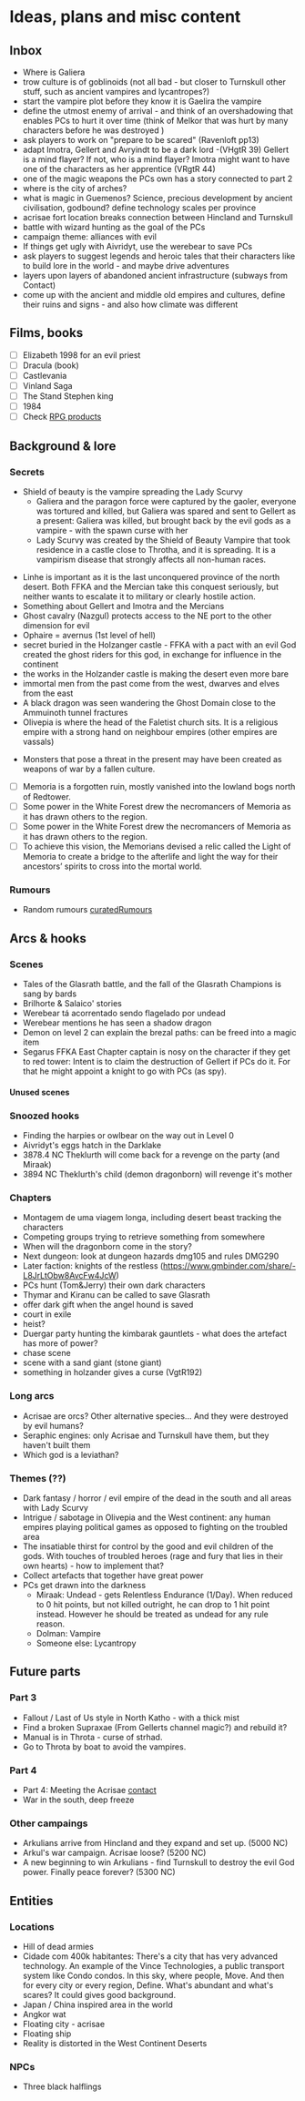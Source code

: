 # Ideas, plans and misc content

## Inbox

- Where is Galiera
- trow culture is of goblinoids (not all bad - but closer to Turnskull other stuff, such as ancient vampires and lycantropes?)
- start the vampire plot before they know it is Gaelira the vampire
- define the utmost enemy of arrival - and think of an overshadowing that enables PCs to hurt it over time (think of Melkor that was hurt by many characters before he was destroyed )
- ask players to work on "prepare to be scared" (Ravenloft pp13)
- adapt Imotra, Gellert and Avryindt to be a dark lord -(VHgtR 39) Gellert is a mind flayer? If not, who is a mind flayer? Imotra might want to have one of the characters as her apprentice (VRgtR 44)
- one of the magic weapons the PCs own has a story connected to part 2
- where is the city of arches?
- what is magic in Guemenos? Science, precious development by ancient civilisation, godbound? define technology scales per province
- acrisae fort location breaks connection between Hincland and Turnskull
- battle with wizard hunting as the goal of the PCs
- campaign theme: alliances with evil 
- If things get ugly with Aivridyt, use the werebear to save PCs
- ask players to suggest legends and heroic tales that their characters like to build lore in the world - and maybe drive adventures
- layers upon layers of abandoned ancient infrastructure (subways from Contact)
- come up with the ancient and middle old empires and cultures, define their ruins and signs - and also how climate was different

## Films, books

- [ ] Elizabeth 1998 for an evil priest 
- [ ] Dracula (book)
- [ ] Castlevania
- [ ] Vinland Saga
- [ ] The Stand Stephen king 
- [ ] 1984
- [ ] Check [RPG products](chrome://bookmarks/?id=747)

## Background & lore

### Secrets
- Shield of beauty is the vampire spreading the Lady Scurvy
	- Galiera and the paragon force were captured by the gaoler, everyone was tortured and killed, but Galiera was spared and sent to Gellert as a present: Galiera was killed, but brought back by the evil gods as a vampire - with the spawn curse with her
	- Lady Scurvy was created by the Shield of Beauty Vampire that took residence in a castle close to Throtha, and it is spreading. It is a vampirism disease that strongly affects all non-human races.
* Linhe is important as it is the last unconquered province of the north desert. Both FFKA and the Mercian take this conquest seriously, but neither wants to escalate it to military or clearly hostile action.
* Something about Gellert and Imotra and the Mercians
* Ghost cavalry (Nazgul) protects access to the NE port to the other dimension for evil
* Ophaire = avernus (1st level of hell)
* secret buried in the Holzanger castle - FFKA with a pact with an evil God created the ghost riders for this god, in exchange for influence in the continent
* the works in the Holzander castle is making the desert even more bare
* immortal men from the past come from the west, dwarves and elves from the east
* A black dragon was seen wandering the Ghost Domain close to the Ammuinoth tunnel fractures
* Olivepia is where the head of the Faletist church sits. It is a religious empire with a strong hand on neighbour empires (other empires are vassals)
- Monsters that pose a threat in the present may have been created as weapons of war by a fallen culture. 
- [ ] Memoria is a forgotten ruin, mostly vanished into the lowland bogs north of Redtower.
- [ ] Some power in the White Forest drew the necromancers of Memoria as it has drawn others to the region.
- [ ] Some power in the White Forest drew the necromancers of Memoria as it has drawn others to the region.
- [ ] To achieve this vision, the Memorians devised a relic called the Light of Memoria to create a bridge to the afterlife and light the way for their ancestors’ spirits to cross into the mortal world.

### Rumours
- Random rumours [curatedRumours](campaign/resources/curatedRumours.md)

## Arcs & hooks

### Scenes

- Tales of the Glasrath battle, and the fall of the Glasrath Champions is sang by bards
- Brilhorte & Salaico' stories
- Werebear tá acorrentado sendo flagelado por undead
- Werebear mentions he has seen a shadow dragon
- Demon on level 2 can explain the brezal paths: can be freed into a magic item 
- Segarus FFKA East Chapter captain is nosy on the character if they get to red tower: Intent is to claim the destruction of Gellert if PCs do it. For that he might appoint a knight to go with PCs (as spy).

#### Unused scenes



### Snoozed hooks

- Finding the harpies or owlbear on the way out in Level 0
- Aivridyt's eggs hatch in the Darklake
- 3878.4 NC Theklurth will come back for a revenge on the party (and Miraak)
- 3894 NC Theklurth's child (demon dragonborn) will revenge it's mother

### Chapters

- Montagem de uma viagem longa, including desert beast tracking the characters
- Competing groups trying to retrieve something from somewhere
- When will the dragonborn come in the story?
- Next dungeon: look at dungeon hazards dmg105 and rules DMG290
- Later faction: knights of the restless (https://www.gmbinder.com/share/-L8JrLtObw8AvcFw4JcW)
- PCs hunt (Tom&Jerry) their own dark characters
- Thymar and Kiranu can be called to save Glasrath
- offer dark gift when the angel hound is saved
- court in exile
- heist?
- Duergar party hunting the kimbarak gauntlets - what does the artefact has more of power?
- chase scene
- scene with a sand giant (stone giant)
- something in holzander gives a curse (VgtR192)

### Long arcs

- Acrisae are orcs? Other alternative species... And they were destroyed by evil humans?
- Seraphic engines: only Acrisae and Turnskull have them, but they haven't built them
- Which god is a leviathan?

### Themes (??)

- Dark fantasy / horror / evil empire of the dead in the south and all areas with Lady Scurvy
- Intrigue / sabotage in Olivepia and the West continent: any human empires playing political games as opposed to fighting on the troubled area
- The insatiable thirst for control by the good and evil children of the gods. With touches of troubled heroes (rage and fury that lies in their own hearts) - how to implement that?
- Collect artefacts that together have great power
- PCs get drawn into the darkness
	- Miraak: Undead - gets Relentless Endurance (1/Day). When reduced to 0 hit points, but not killed outright, he can drop to 1 hit point instead. However he should be treated as undead for any rule reason.
	- Dolman: Vampire
	- Someone else: Lycantropy

## Future parts

### Part 3

- Fallout / Last of Us style in North Katho - with a thick mist
- Find a broken Supraxae (From Gellerts channel magic?) and rebuild it?
- Manual is in Throta - curse of strhad.
- Go to Throta by boat to avoid the vampires.

### Part 4

- Part 4: Meeting the Acrisae [contact](bookReviews/contact.md)
- War in the south, deep freeze

### Other campaings

- Arkulians arrive from Hincland and they expand and set up. (5000 NC)
- Arkul's war campaign. Acrisae loose? (5200 NC)
- A new beginning to win Arkulians - find Turnskull to destroy the evil God power. Finally peace forever? (5300 NC)


## Entities

### Locations
- Hill of dead armies
- Cidade com 400k habitantes: There's a city that has very advanced technology. An example of the Vince Technologies, a public transport system like Condo condos. In this sky, where people, Move. And then for every city or every region, Define. What's abundant and what's scares? It could gives good background.
- Japan / China inspired area in the world
- Angkor wat
- Floating city - acrisae
- Floating ship
- Reality is distorted in the West Continent Deserts


### NPCs
- Three black halflings





